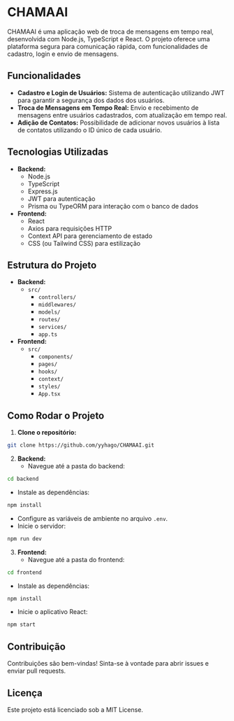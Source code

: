 # CHAMAAI

CHAMAAI é uma aplicação web de troca de mensagens em tempo real, desenvolvida com Node.js, TypeScript e React. O projeto oferece uma plataforma segura para comunicação rápida, com funcionalidades de cadastro, login e envio de mensagens.

## Funcionalidades

* **Cadastro e Login de Usuários:** Sistema de autenticação utilizando JWT para garantir a segurança dos dados dos usuários.
* **Troca de Mensagens em Tempo Real:** Envio e recebimento de mensagens entre usuários cadastrados, com atualização em tempo real.
* **Adição de Contatos:** Possibilidade de adicionar novos usuários à lista de contatos utilizando o ID único de cada usuário.

## Tecnologias Utilizadas

* **Backend:**
   * Node.js
   * TypeScript
   * Express.js
   * JWT para autenticação
   * Prisma ou TypeORM para interação com o banco de dados
* **Frontend:**
   * React
   * Axios para requisições HTTP
   * Context API para gerenciamento de estado
   * CSS (ou Tailwind CSS) para estilização

## Estrutura do Projeto

* **Backend:**
   * `src/`
      * `controllers/`
      * `middlewares/`
      * `models/`
      * `routes/`
      * `services/`
      * `app.ts`
* **Frontend:**
   * `src/`
      * `components/`
      * `pages/`
      * `hooks/`
      * `context/`
      * `styles/`
      * `App.tsx`

## Como Rodar o Projeto

1. **Clone o repositório:**

```bash
git clone https://github.com/yyhago/CHAMAAI.git
```

2. **Backend:**
   * Navegue até a pasta do backend:

```bash
cd backend
```

   * Instale as dependências:

```bash
npm install
```

   * Configure as variáveis de ambiente no arquivo `.env`.
   * Inicie o servidor:

```bash
npm run dev
```

3. **Frontend:**
   * Navegue até a pasta do frontend:

```bash
cd frontend
```

   * Instale as dependências:

```bash
npm install
```

   * Inicie o aplicativo React:

```bash
npm start
```

## Contribuição

Contribuições são bem-vindas! Sinta-se à vontade para abrir issues e enviar pull requests.

## Licença

Este projeto está licenciado sob a MIT License.